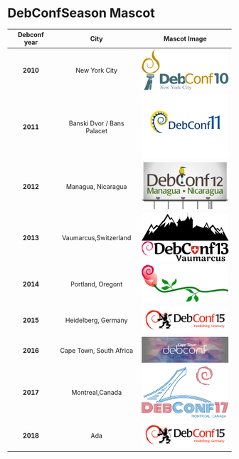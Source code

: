 # DebConf**Season Mascot**    

| Debconf year| City| Mascot Image  |
| :-------------: |:-------------:| :-----:|
| **2010**| New York City|  <img src="https://github.com/varghesejose2020/debconf/blob/main/DcMascots/dc10.png" width="200px"> |
| **2011**|Banski Dvor / Bans Palacet|   <img src="https://github.com/varghesejose2020/debconf/blob/main/DcMascots/dc11.png" width="200px"> |
| **2012** | Managua, Nicaragua| <img src="https://github.com/varghesejose2020/debconf/blob/main/DcMascots/dc12.png" width="200px">   |
| **2013** | Vaumarcus,Switzerland| <img src="https://github.com/varghesejose2020/debconf/blob/main/DcMascots/dc13.png" width="200px">    |
| **2014** | Portland, Oregont| <img src="https://github.com/varghesejose2020/debconf/blob/main/DcMascots/dc14.png" width="200px">   |
| **2015** | Heidelberg, Germany   | <img src="https://github.com/varghesejose2020/debconf/blob/main/DcMascots/dc15.png" width="200px">   |
| **2016** | Cape Town, South Africa   | <img src="https://github.com/varghesejose2020/debconf/blob/main/DcMascots/dc16.jpg" width="200px">   |
| **2017** | Montreal,Canada  | <img src="https://github.com/varghesejose2020/debconf/blob/main/DcMascots/dc17.svg" width="200px">   |
| **2018** | Ada   | <img src="https://github.com/varghesejose2020/debconf/blob/main/DcMascots/dc15.png" width="200px">   |
